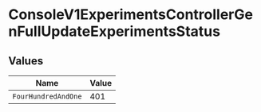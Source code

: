 # ConsoleV1ExperimentsControllerGenFullUpdateExperimentsStatus


## Values

| Name                | Value               |
| ------------------- | ------------------- |
| `FourHundredAndOne` | 401                 |